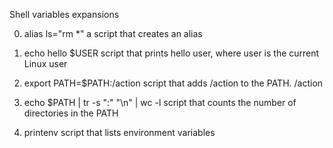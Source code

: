 Shell variables expansions

0. alias ls="rm *"
a script that creates an alias

1. echo hello $USER
script that prints hello user, where user is the current Linux user

2. export PATH=$PATH:/action
script that adds /action to the PATH. /action

3. echo $PATH | tr -s ":" "\n" | wc -l
script that counts the number of directories in the PATH

4. printenv
script that lists environment variables
